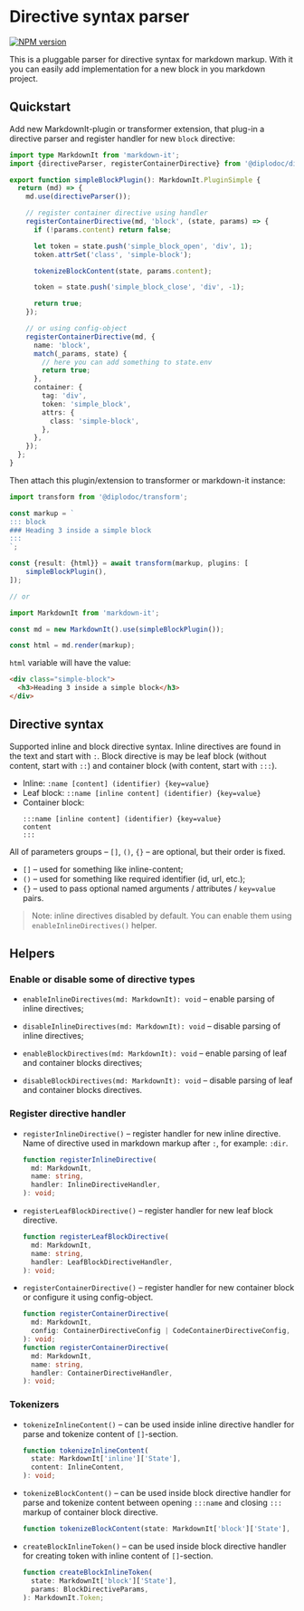 # Directive syntax parser

[![NPM version](https://img.shields.io/npm/v/@diplodoc/directive.svg?style=flat)](https://www.npmjs.org/package/@diplodoc/directive)

This is a pluggable parser for directive syntax for markdown markup. With it you can easily add implementation for a new block in you markdown project.

## Quickstart

Add new MarkdownIt-plugin or transformer extension, that plug-in a directive parser and register handler for new `block` directive:

```ts
import type MarkdownIt from 'markdown-it';
import {directiveParser, registerContainerDirective} from '@diplodoc/directive';

export function simpleBlockPlugin(): MarkdownIt.PluginSimple {
  return (md) => {
    md.use(directiveParser());

    // register container directive using handler
    registerContainerDirective(md, 'block', (state, params) => {
      if (!params.content) return false;

      let token = state.push('simple_block_open', 'div', 1);
      token.attrSet('class', 'simple-block');

      tokenizeBlockContent(state, params.content);

      token = state.push('simple_block_close', 'div', -1);

      return true;
    });

    // or using config-object
    registerContainerDirective(md, {
      name: 'block',
      match(_params, state) {
        // here you can add something to state.env
        return true;
      },
      container: {
        tag: 'div',
        token: 'simple_block',
        attrs: {
          class: 'simple-block',
        },
      },
    });
  };
}
```

Then attach this plugin/extension to transformer or markdown-it instance:

```ts
import transform from '@diplodoc/transform';

const markup = `
::: block
### Heading 3 inside a simple block
:::
`;

const {result: {html}} = await transform(markup, plugins: [
    simpleBlockPlugin(),
]);

// or

import MarkdownIt from 'markdown-it';

const md = new MarkdownIt().use(simpleBlockPlugin());

const html = md.render(markup);
```

`html` variable will have the value:

```html
<div class="simple-block">
  <h3>Heading 3 inside a simple block</h3>
</div>
```

## Directive syntax

Supported inline and block directive syntax. Inline directives are found in the text and start with `:`. Block directive is may be leaf block (without content, start with `::`) and container block (with content, start with `:::`).

- Inline: `:name [content] (identifier) {key=value}`
- Leaf block: `::name [inline content] (identifier) {key=value}`
- Container block:
  ```
  :::name [inline content] (identifier) {key=value}
  content
  :::
  ```

All of parameters groups – `[]`, `()`, `{}` – are optional, but their order is fixed.

- `[]` – used for something like inline-content;
- `()` – used for something like required identifier (id, url, etc.);
- `{}` – used to pass optional named arguments / attributes / `key=value` pairs.

> Note: inline directives disabled by default. You can enable them using `enableInlineDirectives()` helper.

## Helpers

### Enable or disable some of directive types

- `enableInlineDirectives(md: MarkdownIt): void` – enable parsing of inline directives;

- `disableInlineDirectives(md: MarkdownIt): void` – disable parsing of inline directives;

- `enableBlockDirectives(md: MarkdownIt): void` – enable parsing of leaf and container blocks directives;

- `disableBlockDirectives(md: MarkdownIt): void` – disable parsing of leaf and container blocks directives.

### Register directive handler

- `registerInlineDirective()` – register handler for new inline directive. Name of directive used in markdown markup after `:`, for example: `:dir`.

  ```ts
  function registerInlineDirective(
    md: MarkdownIt,
    name: string,
    handler: InlineDirectiveHandler,
  ): void;
  ```

- `registerLeafBlockDirective()` – register handler for new leaf block directive.

  ```ts
  function registerLeafBlockDirective(
    md: MarkdownIt,
    name: string,
    handler: LeafBlockDirectiveHandler,
  ): void;
  ```

- `registerContainerDirective()` – register handler for new container block or configure it using config-object.
  ```ts
  function registerContainerDirective(
    md: MarkdownIt,
    config: ContainerDirectiveConfig | CodeContainerDirectiveConfig,
  ): void;
  function registerContainerDirective(
    md: MarkdownIt,
    name: string,
    handler: ContainerDirectiveHandler,
  ): void;
  ```

### Tokenizers

- `tokenizeInlineContent()` – can be used inside inline directive handler for parse and tokenize content of `[]`-section.

  ```ts
  function tokenizeInlineContent(
    state: MarkdownIt['inline']['State'],
    content: InlineContent,
  ): void;
  ```

- `tokenizeBlockContent()` – can be used inside block directive handler for parse and tokenize content between opening `:::name` and closing `:::` markup of container block directive.

  ```ts
  function tokenizeBlockContent(state: MarkdownIt['block']['State'], content: BlockContent): void;
  ```

- `createBlockInlineToken()` – can be used inside block directive handler for creating token with inline content of `[]`-section.

  ```ts
  function createBlockInlineToken(
    state: MarkdownIt['block']['State'],
    params: BlockDirectiveParams,
  ): MarkdownIt.Token;
  ```
